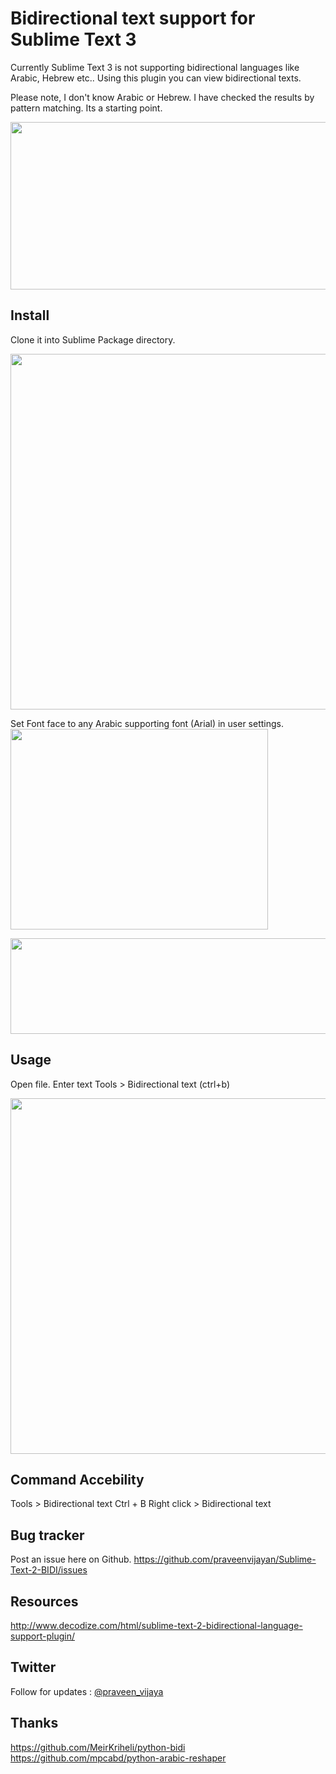 Bidirectional text support for Sublime Text 3
===================

Currently Sublime Text 3 is not supporting bidirectional languages like Arabic, Hebrew etc.. Using this plugin you can view bidirectional texts.

Please note, I don't know Arabic or Hebrew. I have checked the results by pattern matching. Its a starting point. 

<img alt="" src="https://lh6.googleusercontent.com/-GAIfpn6Oeyg/UHHVmqjSG7I/AAAAAAAAEng/wWPjpxu5e5I/s799/sublime-text2-arabic.jpg" title="Sublime text 2 BiDi - RTL Support plugin" class="alignnone" width="799" height="268">

Install
-----------------
Clone it into Sublime Package directory.

<img alt="" src="https://lh6.googleusercontent.com/-zm8xnRDkluI/UG9mLrQYgPI/AAAAAAAAEm0/8qOUUMngOlw/s800/rtl-sublime-text.jpg" title="Sublime Text 2 - BiDi Plugin" class="alignnone" width="800" height="569">

Set Font face to any Arabic supporting font (Arial) in user settings. <br>
<img alt="" src="https://lh3.googleusercontent.com/-l_CN_p6kJKM/UHHVlhvTU5I/AAAAAAAAEnY/8fLi3mbYoUU/s412/sublime-text2-user-pref-menu.jpg" title="Sublime text 2 user settings" class="alignnone" width="412" height="321"> <br>

<img alt="" src="https://lh6.googleusercontent.com/-VM_A9JCJhT0/UHHVlFSsMNI/AAAAAAAAEnU/CXvpyMjdv2U/s516/sublime-text2-user-pref.jpg" title="Sublime text 2 user settings" class="alignnone" width="516" height="153">

Usage
----------------------
Open file.
Enter text
Tools > Bidirectional text (ctrl+b)


<img alt="" src="https://lh6.googleusercontent.com/-o8kkAWZDmcw/UG9lAk9omKI/AAAAAAAAEmk/u__PYos0-IY/s800/bidi-sublime-text2.jpg" title="Sublime text 2 Bidirectional text" class="alignnone" width="800" height="569">


Command Accebility 
-------------------
Tools > Bidirectional text
Ctrl + B
Right click > Bidirectional text

Bug tracker
----------
Post an issue here on Github. 
https://github.com/praveenvijayan/Sublime-Text-2-BIDI/issues

Resources
----------
http://www.decodize.com/html/sublime-text-2-bidirectional-language-support-plugin/

Twitter 
------------------
Follow for updates :  <a href="http://twitter.com/praveen_vijaya">@praveen_vijaya</a>

Thanks
----
https://github.com/MeirKriheli/python-bidi <br>
https://github.com/mpcabd/python-arabic-reshaper









